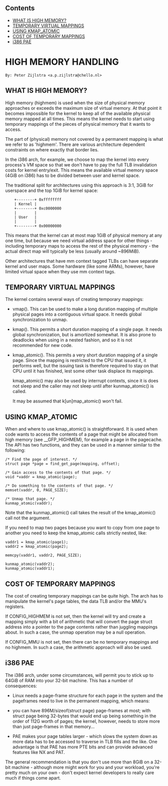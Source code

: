 

## Contents

-    [WHAT IS HIGH MEMORY?](#toc_19559_2936_1)
-    [TEMPORARY VIRTUAL MAPPINGS](#toc_19559_2936_2)
-    [USING KMAP_ATOMIC](#toc_19559_2936_3)
-    [COST OF TEMPORARY MAPPINGS](#toc_19559_2936_4)
-    [i386 PAE](#toc_19559_2936_5)

# HIGH MEMORY HANDLING

`By: Peter Zijlstra <a.p.zijlstra@chello.nl>`

<span id="toc_19559_2936_1"></span>
## WHAT IS HIGH MEMORY?

High memory (highmem) is used when the size of physical memory approaches or
exceeds the maximum size of virtual memory.  At that point it becomes
impossible for the kernel to keep all of the available physical memory mapped
at all times.  This means the kernel needs to start using temporary mappings of
the pieces of physical memory that it wants to access.

The part of (physical) memory not covered by a permanent mapping is what we
refer to as 'highmem'.  There are various architecture dependent constraints on
where exactly that border lies.

In the i386 arch, for example, we choose to map the kernel into every process's
VM space so that we don't have to pay the full TLB invalidation costs for
kernel entry/exit.  This means the available virtual memory space (4GiB on
i386) has to be divided between user and kernel space.

The traditional split for architectures using this approach is 3:1, 3GiB for
userspace and the top 1GiB for kernel space:

		+--------+ 0xffffffff
		| Kernel |
		+--------+ 0xc0000000
		|        |
		| User   |
		|        |
		+--------+ 0x00000000

This means that the kernel can at most map 1GiB of physical memory at any one
time, but because we need virtual address space for other things - including
temporary maps to access the rest of the physical memory - the actual direct
map will typically be less (usually around ~896MiB).

Other architectures that have mm context tagged TLBs can have separate kernel
and user maps.  Some hardware (like some ARMs), however, have limited virtual
space when they use mm context tags.


<span id="toc_19559_2936_2"></span>
## TEMPORARY VIRTUAL MAPPINGS


The kernel contains several ways of creating temporary mappings:

* vmap().  This can be used to make a long duration mapping of multiple
     physical pages into a contiguous virtual space.  It needs global
     synchronization to unmap.

* kmap().  This permits a short duration mapping of a single page.  It needs
     global synchronization, but is amortized somewhat.  It is also prone to
     deadlocks when using in a nested fashion, and so it is not recommended for
     new code.

* kmap_atomic().  This permits a very short duration mapping of a single
     page.  Since the mapping is restricted to the CPU that issued it, it
     performs well, but the issuing task is therefore required to stay on that
     CPU until it has finished, lest some other task displace its mappings.

     kmap_atomic() may also be used by interrupt contexts, since it is does not
     sleep and the caller may not sleep until after kunmap_atomic() is called.

     It may be assumed that k[un]map_atomic() won't fail.


<span id="toc_19559_2936_3"></span>
## USING KMAP_ATOMIC

When and where to use kmap_atomic() is straightforward.  It is used when code
wants to access the contents of a page that might be allocated from high memory
(see __GFP_HIGHMEM), for example a page in the pagecache.  The API has two
functions, and they can be used in a manner similar to the following:

	/* Find the page of interest. */
	struct page *page = find_get_page(mapping, offset);

	/* Gain access to the contents of that page. */
	void *vaddr = kmap_atomic(page);

	/* Do something to the contents of that page. */
	memset(vaddr, 0, PAGE_SIZE);

	/* Unmap that page. */
	kunmap_atomic(vaddr);

Note that the kunmap_atomic() call takes the result of the kmap_atomic() call
not the argument.

If you need to map two pages because you want to copy from one page to
another you need to keep the kmap_atomic calls strictly nested, like:

	vaddr1 = kmap_atomic(page1);
	vaddr2 = kmap_atomic(page2);

	memcpy(vaddr1, vaddr2, PAGE_SIZE);

	kunmap_atomic(vaddr2);
	kunmap_atomic(vaddr1);


<span id="toc_19559_2936_4"></span>
## COST OF TEMPORARY MAPPINGS

The cost of creating temporary mappings can be quite high.  The arch has to
manipulate the kernel's page tables, the data TLB and/or the MMU's registers.

If CONFIG_HIGHMEM is not set, then the kernel will try and create a mapping
simply with a bit of arithmetic that will convert the page struct address into
a pointer to the page contents rather than juggling mappings about.  In such a
case, the unmap operation may be a null operation.

If CONFIG_MMU is not set, then there can be no temporary mappings and no
highmem.  In such a case, the arithmetic approach will also be used.

<span id="toc_19559_2936_5"></span>
## i386 PAE

The i386 arch, under some circumstances, will permit you to stick up to 64GiB
of RAM into your 32-bit machine.  This has a number of consequences:

* Linux needs a page-frame structure for each page in the system and the
     pageframes need to live in the permanent mapping, which means:

* you can have 896M/sizeof(struct page) page-frames at most; with struct
     page being 32-bytes that would end up being something in the order of 112G
     worth of pages; the kernel, however, needs to store more than just
     page-frames in that memory...

* PAE makes your page tables larger - which slows the system down as more
     data has to be accessed to traverse in TLB fills and the like.  One
     advantage is that PAE has more PTE bits and can provide advanced features
     like NX and PAT.

The general recommendation is that you don't use more than 8GiB on a 32-bit
machine - although more might work for you and your workload, you're pretty
much on your own - don't expect kernel developers to really care much if things
come apart.
